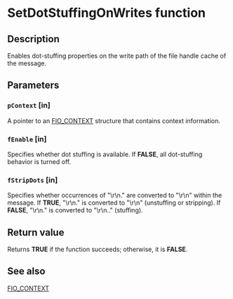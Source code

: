 # SetDotStuffingOnWrites function

## Description

Enables dot-stuffing properties on the write path of the file handle cache of the message.

## Parameters

### `pContext` [in]

A pointer to an [FIO_CONTEXT](https://learn.microsoft.com/previous-versions/exchange-server/exchange-10/ms528326(v=exchg.10)) structure that contains context information.

### `fEnable` [in]

Specifies whether dot stuffing is available. If **FALSE**, all dot-stuffing behavior is turned off.

### `fStripDots` [in]

Specifies whether occurrences of "\r\n." are converted to "\r\n" within the message. If **TRUE**, "\r\n." is converted to "\r\n" (unstuffing or stripping). If **FALSE**, "\r\n." is converted to "\r\n.." (stuffing).

## Return value

Returns **TRUE** if the function succeeds; otherwise, it is **FALSE**.

## See also

[FIO_CONTEXT](https://learn.microsoft.com/previous-versions/exchange-server/exchange-10/ms528326(v=exchg.10))